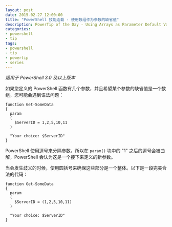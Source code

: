 ```yaml
---
layout: post
date: 2015-02-27 12:00:00
title: "PowerShell 技能连载 - 使用数组作为参数的缺省值"
description: PowerTip of the Day - Using Arrays as Parameter Default Values
categories:
- powershell
- tip
tags:
- powershell
- tip
- powertip
- series
---
```

_适用于 PowerShell 3.0 及以上版本_

如果您定义的 PowerShell 函数有几个参数，并且希望某个参数的缺省值是一个数组，您可能会遇到语法问题：

    function Get-SomeData
    {
      param
      (
        $ServerID = 1,2,5,10,11
      )
    
      "Your choice: $ServerID"
    }

PowerShell 使用逗号来分隔参数，所以在 `param()` 块中的 "1" 之后的逗号会被曲解，PowerShell 会认为这是一个接下来定义的新参数。

当会发生歧义的时候，使用圆括号来确保这些部分是一个整体。以下是一段完美合法的代码：

    function Get-SomeData
    {
      param
      (
        $ServerID = (1,2,5,10,11)
      )
    
      "Your choice: $ServerID"
    }

<!--本文国际来源：[Using Arrays as Parameter Default Values](http://community.idera.com/powershell/powertips/b/tips/posts/using-arrays-as-parameter-default-values)-->
